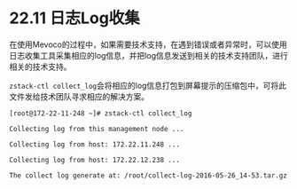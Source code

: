 # 22.11 日志Log收集

在使用Mevoco的过程中，如果需要技术支持，在遇到错误或者异常时，可以使用日志收集工具采集相应的log信息，并把log信息发送到相关的技术支持团队，进行相关的技术支持。

`zstack-ctl collect_log`会将相应的log信息打包到屏幕提示的压缩包中，可将此文件发给技术团队寻求相应的解决方案。

`[root@172-22-11-248 ~]# zstack-ctl collect_log`

`Collecting log from this management node ...`

`Collecting log from host: 172.22.11.248 ...`

`Collecting log from host: 172.22.12.238 ...`

`The collect log generate at: /root/collect-log-2016-05-26_14-53.tar.gz`
